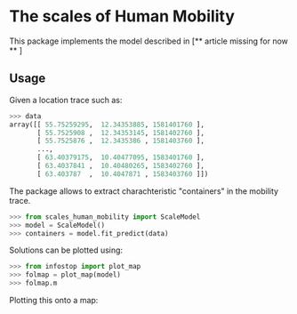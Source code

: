 # The scales of Human Mobility
This package implements the model described in 
[** article missing for now ** ]

## Usage
Given a location trace such as:

```Python
>>> data 
array([[ 55.75259295,  12.34353885, 1581401760 ],
       [ 55.7525908 ,  12.34353145, 1581402760 ],
       [ 55.7525876 ,  12.3435386 , 1581403760 ],
       ...,
       [ 63.40379175,  10.40477095, 1583401760 ],
       [ 63.4037841 ,  10.40480265, 1583402760 ],
       [ 63.403787  ,  10.4047871 , 1583403760 ]])
```

The package allows to extract charachteristic "containers" in the mobility trace.

```Python
>>> from scales_human_mobility import ScaleModel
>>> model = ScaleModel()
>>> containers = model.fit_predict(data)
```

Solutions can be plotted using:

```Python
>>> from infostop import plot_map
>>> folmap = plot_map(model)
>>> folmap.m
```

Plotting this onto a map:
